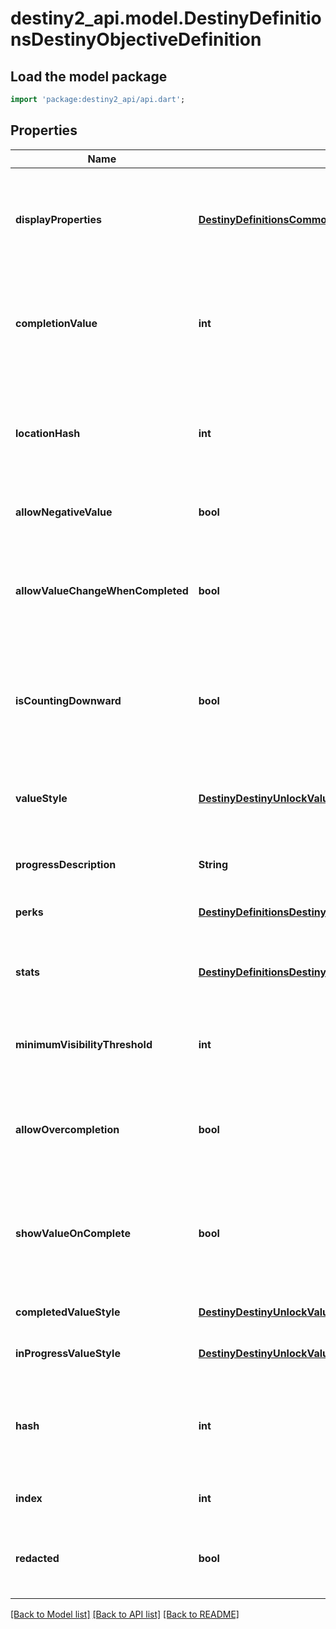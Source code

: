 # destiny2_api.model.DestinyDefinitionsDestinyObjectiveDefinition

## Load the model package
```dart
import 'package:destiny2_api/api.dart';
```

## Properties
Name | Type | Description | Notes
------------ | ------------- | ------------- | -------------
**displayProperties** | [**DestinyDefinitionsCommonDestinyDisplayPropertiesDefinition**](DestinyDefinitionsCommonDestinyDisplayPropertiesDefinition.md) | Ideally, this should tell you what your task is. I&#39;m not going to lie to you though. Sometimes this doesn&#39;t have useful information at all. Which sucks, but there&#39;s nothing either of us can do about it. | [optional] [default to null]
**completionValue** | **int** | The value that the unlock value defined in unlockValueHash must reach in order for the objective to be considered Completed. Used in calculating progress and completion status. | [optional] [default to null]
**locationHash** | **int** | OPTIONAL: a hash identifier for the location at which this objective must be accomplished, if there is a location defined. Look up the DestinyLocationDefinition for this hash for that additional location info. | [optional] [default to null]
**allowNegativeValue** | **bool** | If true, the value is allowed to go negative. | [optional] [default to null]
**allowValueChangeWhenCompleted** | **bool** | If true, you can effectively \&quot;un-complete\&quot; this objective if you lose progress after crossing the completion threshold.   If False, once you complete the task it will remain completed forever by locking the value. | [optional] [default to null]
**isCountingDownward** | **bool** | If true, completion means having an unlock value less than or equal to the completionValue.  If False, completion means having an unlock value greater than or equal to the completionValue. | [optional] [default to null]
**valueStyle** | [**DestinyDestinyUnlockValueUIStyle**](DestinyDestinyUnlockValueUIStyle.md) | The UI style applied to the objective. It&#39;s an enum, take a look at DestinyUnlockValueUIStyle for details of the possible styles. Use this info as you wish to customize your UI. | [optional] [default to null]
**progressDescription** | **String** | Text to describe the progress bar. | [optional] [default to null]
**perks** | [**DestinyDefinitionsDestinyObjectivePerkEntryDefinition**](DestinyDefinitionsDestinyObjectivePerkEntryDefinition.md) | If this objective enables Perks intrinsically, the conditions for that enabling are defined here. | [optional] [default to null]
**stats** | [**DestinyDefinitionsDestinyObjectiveStatEntryDefinition**](DestinyDefinitionsDestinyObjectiveStatEntryDefinition.md) | If this objective enables modifications on a player&#39;s stats intrinsically, the conditions are defined here. | [optional] [default to null]
**minimumVisibilityThreshold** | **int** | If nonzero, this is the minimum value at which the objective&#39;s progression should be shown. Otherwise, don&#39;t show it yet. | [optional] [default to null]
**allowOvercompletion** | **bool** | If True, the progress will continue even beyond the point where the objective met its minimum completion requirements. Your UI will have to accommodate it. | [optional] [default to null]
**showValueOnComplete** | **bool** | If True, you should continue showing the progression value in the UI after it&#39;s complete. I mean, we already do that in BNet anyways, but if you want to be better behaved than us you could honor this flag. | [optional] [default to null]
**completedValueStyle** | [**DestinyDestinyUnlockValueUIStyle**](DestinyDestinyUnlockValueUIStyle.md) | The style to use when the objective is completed. | [optional] [default to null]
**inProgressValueStyle** | [**DestinyDestinyUnlockValueUIStyle**](DestinyDestinyUnlockValueUIStyle.md) | The style to use when the objective is still in progress. | [optional] [default to null]
**hash** | **int** | The unique identifier for this entity. Guaranteed to be unique for the type of entity, but not globally.  When entities refer to each other in Destiny content, it is this hash that they are referring to. | [optional] [default to null]
**index** | **int** | The index of the entity as it was found in the investment tables. | [optional] [default to null]
**redacted** | **bool** | If this is true, then there is an entity with this identifier/type combination, but BNet is not yet allowed to show it. Sorry! | [optional] [default to null]

[[Back to Model list]](../README.md#documentation-for-models) [[Back to API list]](../README.md#documentation-for-api-endpoints) [[Back to README]](../README.md)


